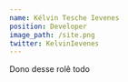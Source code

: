 ```yaml
---
name: Kélvin Tesche Ievenes
position: Developer
image_path: /site.png
twitter: KelvinIevenes
---
```


Dono desse rol&ecirc; todo